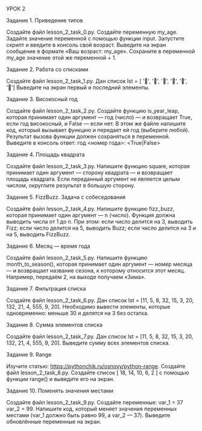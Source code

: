 УРОК 2

Задание 1. Приведение типов

Создайте файл lesson_2_task_0.py. Создайте переменную my_age. Задайте значение переменной с помощью функции input. Запустите скрипт и введите в консоль свой возраст. Выведите на экран сообщение в формате «Ваш возраст: my_age». Сохраните в переменной my_age значение этой же переменной + 1.

Задание 2. Работа со списками

Создайте файл lesson_2_task_1.py. Дан список lst = [ '🍇', '🍑', '🍐', '🍊', '🍌', '🍎'] Выведите на экран первый и последний элементы.

Задание 3. Високосный год

Создайте файл lesson_2_task_2.py. Создайте функцию is_year_leap, которая принимает один аргумент — год (число) — и возвращает True, если год високосный, и False — если нет. В этом же файле напишите код, который вызывает функцию и передает ей год (выберите любой). Результат вызова функции должен сохраняться в переменной. Выведите в консоль ответ: год <номер года>: <True|False>

Задание 4. Площадь квадрата

Создайте файл lesson_2_task_3.py. Напишите функцию square, которая принимает один аргумент — сторону квадрата — и возвращает площадь квадрата. Если переданный аргумент не является целым числом, округлите результат в большую сторону.

Задание 5. FizzBuzz. Задача с собеседования

Создайте файл lesson_2_task_4.py. Напишите функцию fizz_buzz, которая принимает один аргумент — n (число). Функция должна выводить числа от 1 до n. При этом: если число делится на 3, выводить Fizz; если число делится на 5, выводить Buzz; если число делится на 3 и на 5, выводить FizzBuzz.

Задание 6. Месяц — время года

Создайте файл lesson_2_task_5.py. Напишите функцию month_to_season(), которая принимает один аргумент — номер месяца — и возвращает название сезона, к которому относится этот месяц. Например, передаём 2, на выходе получаем «Зима».

Задание 7. Фильтрация списка

Создайте файл lesson_2_task_6.py. Дан список lst = [11, 5, 8, 32, 15, 3, 20, 132, 21, 4, 555, 9, 20]. Необходимо вывести элементы, которые одновременно: меньше 30 и делятся на 3 без остатка.

Задание 8. Сумма элементов списка

Создайте файл lesson_2_task_7.py. Дан список lst = [11, 5, 8, 32, 15, 3, 20, 132, 21, 4, 555, 9, 20]. Выведите сумму всех элементов списка.

Задание 9. Range

Изучите статью: https://pythonchik.ru/osnovy/python-range. Создайте файл lesson_2_task_8.py. Создайте список [ 18, 14, 10, 6, 2 ] с помощью функции range() и выведите его на экран.

Задание 10. Поменять значения местами

Создайте файл lesson_2_task_9.py. Создайте переменные: var_1 = 37 var_2 = 99. Напишите код, который меняет значения переменных местами (var_1 должно быть равно 99, а var_2 — 37). Выведите обновлённые переменные на экран.
